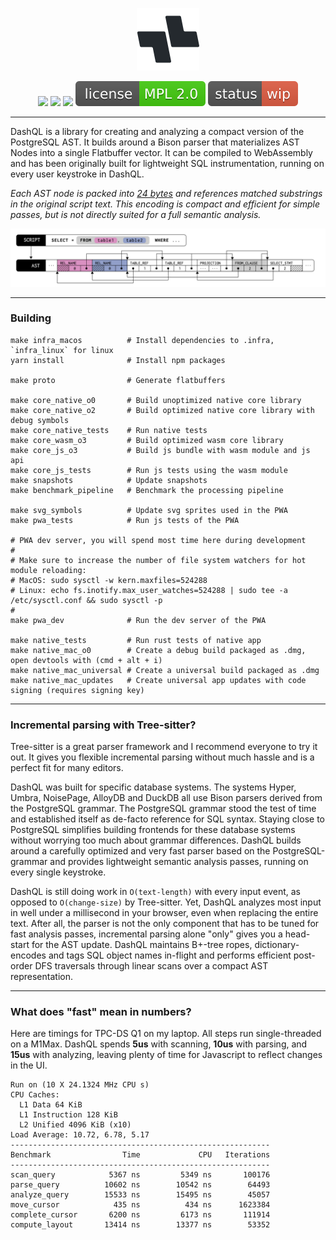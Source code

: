 <p align="center">
  <img src="misc/logo-dashql-glyphs/logo.png" width=100>
</p>
<p align="center">
  <a href="https://github.com/ankoh/dashql/actions/workflows/push_main.yml"><img src="https://github.com/ankoh/dashql/actions/workflows/push_main.yml/badge.svg?branch=main" /></a>
  <a href="https://github.com/ankoh/dashql/actions/workflows/renovate.yml"><img src="https://github.com/ankoh/dashql/actions/workflows/renovate.yml/badge.svg" /></a>
  <a href="https://coveralls.io/github/ankoh/dashql?branch=main"><img src="https://coveralls.io/repos/github/ankoh/dashql/badge.svg?branch=main" /></a>
  <a href="https://opensource.org/licenses/MPL-2.0"><img src="misc/badge_mpl2.svg?raw=true" /></a>
  <a href="https://github.com/ankoh/dashql/commits/main"><img src="misc/badge_wip.svg?raw=true" /></a>
</p>

---

DashQL is a library for creating and analyzing a compact version of the PostgreSQL AST.
It builds around a Bison parser that materializes AST Nodes into a single Flatbuffer vector.
It can be compiled to WebAssembly and has been originally built for lightweight SQL instrumentation, running on every user keystroke in DashQL.

_Each AST node is packed into [24 bytes](https://github.com/ankoh/dashql/blob/b38e952afcd3367c91ea18f068ed58183dc59683/proto/dashql/parsed_script.fbs#L355-L361) and references matched substrings in the original script text.
This encoding is compact and efficient for simple passes, but is not directly suited for a full semantic analysis._

<img src="misc/ast.png?raw=true" width="680px">

---

### Building

```
make infra_macos          # Install dependencies to .infra, `infra_linux` for linux
yarn install              # Install npm packages

make proto                # Generate flatbuffers

make core_native_o0       # Build unoptimized native core library
make core_native_o2       # Build optimized native core library with debug symbols
make core_native_tests    # Run native tests
make core_wasm_o3         # Build optimized wasm core library
make core_js_o3           # Build js bundle with wasm module and js api
make core_js_tests        # Run js tests using the wasm module
make snapshots            # Update snapshots
make benchmark_pipeline   # Benchmark the processing pipeline

make svg_symbols          # Update svg sprites used in the PWA
make pwa_tests            # Run js tests of the PWA

# PWA dev server, you will spend most time here during development
#
# Make sure to increase the number of file system watchers for hot module reloading:
# MacOS: sudo sysctl -w kern.maxfiles=524288
# Linux: echo fs.inotify.max_user_watches=524288 | sudo tee -a /etc/sysctl.conf && sudo sysctl -p
#
make pwa_dev              # Run the dev server of the PWA

make native_tests         # Run rust tests of native app
make native_mac_o0        # Create a debug build packaged as .dmg, open devtools with (cmd + alt + i)
make native_mac_universal # Create a universal build packaged as .dmg
make native_mac_updates   # Create universal app updates with code signing (requires signing key)
```

---

### Incremental parsing with Tree-sitter?

Tree-sitter is a great parser framework and I recommend everyone to try it out.
It gives you flexible incremental parsing without much hassle and is a perfect fit for many editors.

DashQL was built for specific database systems.
The systems Hyper, Umbra, NoisePage, AlloyDB and DuckDB all use Bison parsers derived from the PostgreSQL grammar.
The PostgreSQL grammar stood the test of time and established itself as de-facto reference for SQL syntax.
Staying close to PostgreSQL simplifies building frontends for these database systems without worrying too much about grammar differences.
DashQL builds around a carefully optimized and very fast parser based on the PostgreSQL-grammar and provides lightweight semantic analysis passes, running on every single keystroke.

DashQL is still doing work in `O(text-length)` with every input event, as opposed to `O(change-size)` by Tree-sitter.
Yet, DashQL analyzes most input in well under a millisecond in your browser, even when replacing the entire text.
After all, the parser is not the only component that has to be tuned for fast analysis passes, incremental parsing alone "only" gives you a head-start for the AST update.
DashQL maintains B+-tree ropes, dictionary-encodes and tags SQL object names in-flight and performs efficient post-order DFS traversals through linear scans over a compact AST representation.

---

### What does "fast" mean in numbers?

Here are timings for TPC-DS Q1 on my laptop. All steps run single-threaded on a M1Max.
DashQL spends **5us** with scanning, **10us** with parsing, and **15us** with analyzing, leaving plenty of time for Javascript to reflect changes in the UI.

```
Run on (10 X 24.1324 MHz CPU s)
CPU Caches:
  L1 Data 64 KiB
  L1 Instruction 128 KiB
  L2 Unified 4096 KiB (x10)
Load Average: 10.72, 6.78, 5.17
----------------------------------------------------------
Benchmark                Time             CPU   Iterations
----------------------------------------------------------
scan_query            5367 ns         5349 ns       100176
parse_query          10602 ns        10542 ns        64493
analyze_query        15533 ns        15495 ns        45057
move_cursor            435 ns          434 ns      1623384
complete_cursor       6200 ns         6173 ns       111914
compute_layout       13414 ns        13377 ns        53352
```
